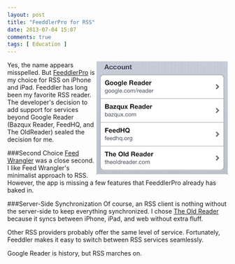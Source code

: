 ```yaml
---
layout: post
title: "FeeddlerPro for RSS"
date: 2013-07-04 15:07
comments: true
tags: [ Education ]
---
```

<img src="/images/FeeddlerPro-accounts.png" width="300" height="258"
align="right" alt="FeeddlerPro Accounts" title="FeeddlerPro Accounts">
Yes, the name appears misspelled. But [FeeddlerPro](https://itunes.apple.com/us/app/feeddler-rss-reader-pro/id365710282?mt=8) is my choice for RSS on iPhone and iPad. Feeddler has long been my favorite RSS reader. The developer's decision to add support for services beyond Google Reader (Bazqux Reader, FeedHQ, and The OldReader) sealed the decision for me. 

###Second Choice
[Feed Wrangler](/blog/2013/06/21/replacing-google-reader-with-feed-wrangler/) was a close second. I like Feed Wrangler's minimalist approach to RSS. However, the app is missing a few features that FeeddlerPro already has baked in.

<!--more-->

###Server-Side Synchronization
Of course, an RSS client is nothing without the server-side to keep everything synchronized. I chose [The Old Reader](http://theoldreader.com) because it syncs between iPhone, iPad, and web without extra fluff. 

Other RSS providers probably offer the same level of service. Fortunately, Feeddler makes it easy to switch between RSS services seamlessly.

Google Reader is history, but RSS marches on.
